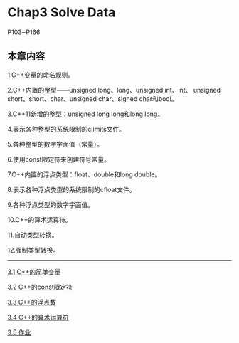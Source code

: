 # Chap3 Solve Data

P103~P166

## 本章内容

1.C++变量的命名规则。

2.C++内置的整型——unsigned long、long、unsigned int、int、
unsigned short、short、char、unsigned char、signed char和bool。

3.C++11新增的整型：unsigned long long和long long。

4.表示各种整型的系统限制的climits文件。

5.各种整型的数字字面值（常量）。

6.使用const限定符来创建符号常量。

7.C++内置的浮点类型：float、double和long double。

8.表示各种浮点类型的系统限制的cfloat文件。

9.各种浮点类型的数字字面值。

10.C++的算术运算符。

11.自动类型转换。

12.强制类型转换。

****

[3.1 C++的简单变量]()

[3.2 C++的const限定符]()

[3.3 C++的浮点数]()

[3.4 C++的算术运算符]()

[3.5 作业]()

